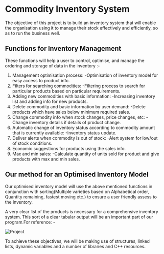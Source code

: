 # Commodity Inventory System

The objective of this project is to build an inventory system that will enable the organisation using it to manage their stock effectively and efficiently, so as to run the business well.

## Functions for Inventory Management

These functions will help a user to control, optimise, and manage the ordering and storage of data in the inventory :-

1. Management optimisation process: -Optimisation of inventory model for easy access to product info.
2. Filters for searching commodities: -Filtering process to search for particular products based on particular requirements.
3. Adding new commodities with basic information: -Increasing inventory list and adding info for new products.
4. Delete commodity and basic information by user demand: -Delete products which have sales below minimum required sales.
5. Change commodity info when stock changes, price changes, etc: -Change inventory details if details of product change.
6. Automatic change of inventory status according to commodity amount that is currently available: -Inventory status update.
7. Deliver alerts when commodity is out of stock: -Alert system for low/out of stock conditions.
8. Economic suggestions for products using the sales info.
9. Max and min sales: -Calculate quantity of units sold for product and give products with max and min sales.

## Our method for an Optimised Inventory Model

Our optimised inventory model will use the above mentioned functions in conjunction with sorting(Multiple varieties based on Alphabetical order, Quantity remaining, fastest moving etc.) to ensure a user friendly assess to the inventory.

A very clear list of the products is necessary for a comprehensive inventory system. This sort of a clear tabular output will be an important part of our program.For reference: -


![Project](https://user-images.githubusercontent.com/47174028/55222789-b25b6300-5247-11e9-9ed9-92667633fca8.jpg)

To achieve these objectives, we will be making use of structures, linked lists, dynamic variables and a number of libraries and C++ resources.
